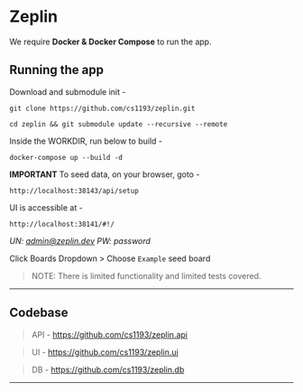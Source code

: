 # Zeplin

We require **Docker & Docker Compose** to run the app.

## Running the app

Download and submodule init -

`git clone https://github.com/cs1193/zeplin.git`

`cd zeplin && git submodule update --recursive --remote`

Inside the WORKDIR, run below to build -

`docker-compose up --build -d`

**IMPORTANT** To seed data, on your browser, goto -

`http://localhost:38143/api/setup`

UI is accessible at -

`http://localhost:38141/#!/`

*UN: admin@zeplin.dev*
*PW: password*

Click Boards Dropdown > Choose `Example` seed board

> NOTE: There is limited functionality and limited tests covered.

--------------------------------------------

## Codebase

> API - https://github.com/cs1193/zeplin.api

> UI - https://github.com/cs1193/zeplin.ui

> DB - https://github.com/cs1193/zeplin.db

--------------------------------------------
